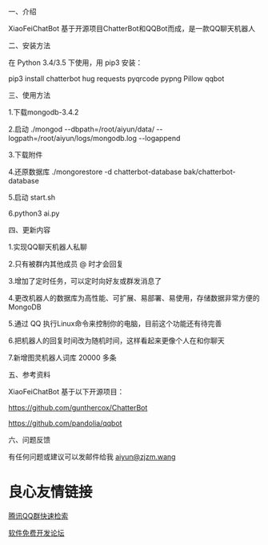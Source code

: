 #

一、介绍


XiaoFeiChatBot 基于开源项目ChatterBot和QQBot而成，是一款QQ聊天机器人


二、安装方法


在 Python 3.4/3.5 下使用，用 pip3 安装：


pip3 install chatterbot hug requests pyqrcode pypng Pillow qqbot


三、使用方法


1.下载mongodb-3.4.2


2.启动 ./mongod --dbpath=/root/aiyun/data/ --logpath=/root/aiyun/logs/mongodb.log --logappend


3.下载附件


4.还原数据库 ./mongorestore -d chatterbot-database bak/chatterbot-database


5.启动 start.sh


6.python3 ai.py


四、更新内容


1.实现QQ聊天机器人私聊


2.只有被群内其他成员 @ 时才会回复


3.增加了定时任务，可以定时向好友或群发消息了


4.更改机器人的数据库为高性能、可扩展、易部署、易使用，存储数据非常方便的MongoDB


5.通过 QQ 执行Linux命令来控制你的电脑，目前这个功能还有待完善


6.把机器人的回复时间改为随机时间，这样看起来更像个人在和你聊天


7.新增图灵机器人词库 20000 多条


五、参考资料


XiaoFeiChatBot 基于以下开源项目：


https://github.com/gunthercox/ChatterBot


https://github.com/pandolia/qqbot


六、问题反馈


有任何问题或建议可以发邮件给我 aiyun@zjzm.wang



 # 良心友情链接

[腾讯QQ群快速检索](http://u.720life.cn/s/8cf73f7c)

[软件免费开发论坛](http://u.720life.cn/s/bbb01dc0)